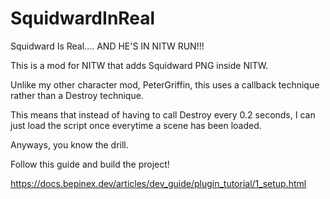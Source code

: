 # SquidwardInReal
Squidward Is Real.... AND HE'S IN NITW RUN!!!

This is a mod for NITW that adds Squidward PNG inside NITW.

Unlike my other character mod, PeterGriffin, this uses a callback technique rather than a Destroy technique.

This means that instead of having to call Destroy every 0.2 seconds, I can just load the script once everytime a scene has been loaded.

Anyways, you know the drill.

Follow this guide and build the project!

https://docs.bepinex.dev/articles/dev_guide/plugin_tutorial/1_setup.html
